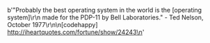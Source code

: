 b'&quot;Probably the best operating system in the world is the [operating system]\r\n made for the PDP-11 by Bell Laboratories.&quot; - Ted Nelson, October 1977\r\n\n[codehappy] http://iheartquotes.com/fortune/show/24243\n'